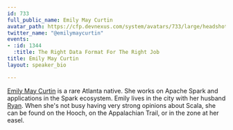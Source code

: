 ```yaml
---
id: 733
full_public_name: Emily May Curtin
avatar_path: https://cfp.devnexus.com/system/avatars/733/large/headshot.jpg?1510601754
twitter_name: "@emilymaycurtin"
events:
- :id: 1344
  :title: The Right Data Format For The Right Job
title: Emily May Curtin
layout: speaker_bio

---
```

<a href="http://framebit.org/">Emily May Curtin</a> is a rare Atlanta native. She works on Apache Spark and applications in the Spark ecosystem. Emily lives in the city with her husband <a href="http://ratml.org/">Ryan</a>. When she's not busy having very strong opinions about Scala, she can be found on the Hooch, on the Appalachian Trail, or in the zone at her easel.